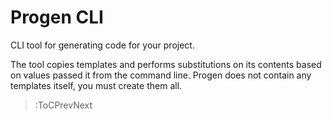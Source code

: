 # Progen CLI

CLI tool for generating code for your project.

The tool copies templates and performs substitutions on its contents based on values passed 
it from the command line. Progen does not contain any templates itself, you must create them all.

> :ToCPrevNext